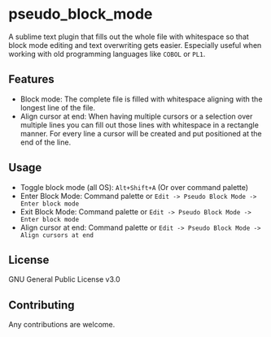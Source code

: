 pseudo_block_mode
=================

A sublime text plugin that fills out the whole file with whitespace so that block mode editing and text overwriting gets easier.
Especially useful when working with old programming languages like `COBOL` or `PL1`.

Features
---
- Block mode: The complete file is filled with whitespace aligning with the longest line of the file.
- Align cursor at end: When having multiple cursors or a selection over multiple lines you can fill out those lines with whitespace in a rectangle manner. For every line a cursor will be created and put positioned at the end of the line.

Usage
---
- Toggle block mode (all OS): `Alt+Shift+A` (Or over command palette)
- Enter Block Mode: Command palette or `Edit -> Pseudo Block Mode -> Enter block mode`
- Exit Block Mode: Command palette or `Edit -> Pseudo Block Mode -> Enter block mode`
- Align cursor at end: Command palette or `Edit -> Pseudo Block Mode -> Align cursors at end`

License
---

GNU General Public License v3.0

Contributing
---

Any contributions are welcome.

